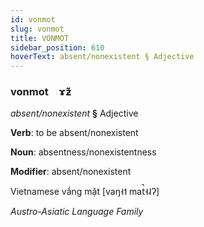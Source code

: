```yaml
---
id: vonmot
slug: vonmot
title: VONMOT
sidebar_position: 610
hoverText: absent/nonexistent § Adjective
---
```


### vonmot&emsp;<span kind="abugida">ɤ̃ƶ̆</span>

*absent/nonexistent* **§** Adjective

**Verb**: to be absent/nonexistent

**Noun**: absentness/nonexistentness

**Modifier**: absent/nonexistent

Vietnamese vắng mặt [vaŋ˧˦ mat̚˧˨ʔ]

*Austro-Asiatic Language Family*